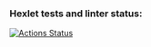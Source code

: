 ### Hexlet tests and linter status:
[![Actions Status](https://github.com/abr-ya/frontend-project-lvl1/workflows/hexlet-check/badge.svg)](https://github.com/abr-ya/frontend-project-lvl1/actions)